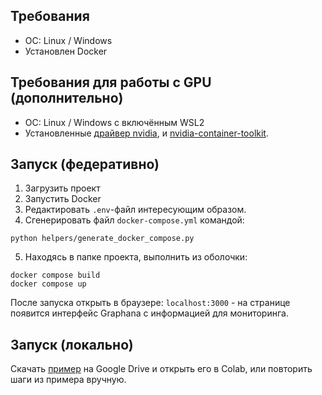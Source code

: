## Требования
- OC: Linux / Windows
- Установлен Docker
## Требования для работы с GPU (дополнительно)
- ОС: Linux / Windows с включённым WSL2
- Установленныe [драйвер nvidia](https://www.nvidia.com/en-us/drivers/), и [nvidia-container-toolkit](https://docs.nvidia.com/datacenter/cloud-native/container-toolkit/latest/install-guide.html).
## Запуск (федеративно)
1. Загрузить проект
2. Запустить Docker
3. Редактировать `.env`-файл интересующим образом.
4. Сгенерировать файл `docker-compose.yml` командой:
```shell
python helpers/generate_docker_compose.py
```
5. Находясь в папке проекта, выполнить из оболочки:
```shell
docker compose build
docker compose up
```
После запуска открыть в браузере: `localhost:3000` - на странице появится интерфейс Graphana с информацией для мониторинга. 

## Запуск (локально)
Скачать [пример](examples/client-solo.ipynb) на Google Drive и открыть его в Colab, или повторить шаги из примера вручную.